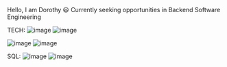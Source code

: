 Hello, I am Dorothy 😃
Currently seeking opportunities in Backend Software Engineering

TECH:
![image](https://github.com/user-attachments/assets/7c68fa97-6d2d-4479-8839-37582122b652) ![image](https://github.com/user-attachments/assets/f7babb33-b9e9-4fcf-aa8b-b52b3adfb6f1)

![image](https://github.com/user-attachments/assets/9b59b126-bbea-4db2-8447-cc9ec1f15c74) ![image](https://github.com/user-attachments/assets/9eab715e-8616-4729-aa5a-1d718f8ea08a)

SQL:
![image](https://github.com/user-attachments/assets/bc3af124-0e5f-426a-b322-7a93b654dbbc) ![image](https://github.com/user-attachments/assets/9d74d4fc-dc8a-4451-a0ce-6787f0314269)




